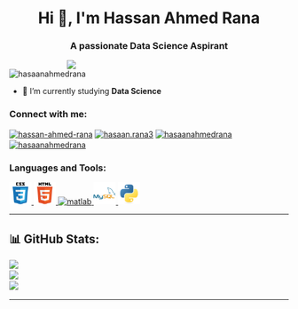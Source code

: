 <h1 align="center">Hi 👋, I'm Hassan Ahmed Rana</h1>
<h3 align="center">A passionate Data Science Aspirant</h3>
<img align='right' width=400 src='https://github.com/hasaanahmedrana/desktop-tutorial/blob/main/user.gif'>

<p align="left"> <img src="https://komarev.com/ghpvc/?username=hasaanahmedrana&label=Profile%20views&color=0e75b6&style=flat" alt="hasaanahmedrana" /> </p>

- 🔭 I’m currently studying **Data Science**

<h3 align="left">Connect with me:</h3>
<p align="left">
<a href="https://linkedin.com/in/hassan-ahmed-rana" target="blank"><img align="center" src="https://raw.githubusercontent.com/rahuldkjain/github-profile-readme-generator/master/src/images/icons/Social/linked-in-alt.svg" alt="hassan-ahmed-rana" height="30" width="40" /></a>
<a href="https://instagram.com/hasaan.rana3" target="blank"><img align="center" src="https://raw.githubusercontent.com/rahuldkjain/github-profile-readme-generator/master/src/images/icons/Social/instagram.svg" alt="hasaan.rana3" height="30" width="40" /></a>
<a href="https://www.hackerrank.com/hasaanahmedrana" target="blank"><img align="center" src="https://raw.githubusercontent.com/rahuldkjain/github-profile-readme-generator/master/src/images/icons/Social/hackerrank.svg" alt="hasaanahmedrana" height="30" width="40" /></a>
<a href="https://codeforces.com/profile/hasaanahmedrana" target="blank"><img align="center" src="https://raw.githubusercontent.com/rahuldkjain/github-profile-readme-generator/master/src/images/icons/Social/codeforces.svg" alt="hasaanahmedrana" height="30" width="40" /></a>
</p>

<h3 align="left">Languages and Tools:</h3>


<p align="left"> <a href="https://www.w3schools.com/css/" target="_blank" rel="noreferrer"> <img src="https://raw.githubusercontent.com/devicons/devicon/master/icons/css3/css3-original-wordmark.svg" alt="css3" width="40" height="40"/> </a> <a href="https://www.w3.org/html/" target="_blank" rel="noreferrer"> <img src="https://raw.githubusercontent.com/devicons/devicon/master/icons/html5/html5-original-wordmark.svg" alt="html5" width="40" height="40"/> </a> <a href="https://www.mathworks.com/" target="_blank" rel="noreferrer"> <img src="https://upload.wikimedia.org/wikipedia/commons/2/21/Matlab_Logo.png" alt="matlab" width="40" height="40"/> </a> <a href="https://www.mysql.com/" target="_blank" rel="noreferrer"> <img src="https://raw.githubusercontent.com/devicons/devicon/master/icons/mysql/mysql-original-wordmark.svg" alt="mysql" width="40" height="40"/> </a> <a href="https://www.python.org" target="_blank" rel="noreferrer"> <img src="https://raw.githubusercontent.com/devicons/devicon/master/icons/python/python-original.svg" alt="python" width="40" height="40"/> </a> </p>

---
## 📊 GitHub Stats:

![](https://github-readme-stats.vercel.app/api?username=hasaanahmedrana&theme=radical&hide_border=false&include_all_commits=false&count_private=false)<br/>
![](https://github-readme-streak-stats.herokuapp.com/?user=hasaanahmedrana&theme=radical&hide_border=false)<br/>
![](https://github-readme-stats.vercel.app/api/top-langs/?username=hasaanahmedrana&theme=radical&hide_border=false&include_all_commits=false&count_private=false&layout=compact)

---


<!-- Proudly created with GPRM ( https://gprm.itsvg.in ) -->

